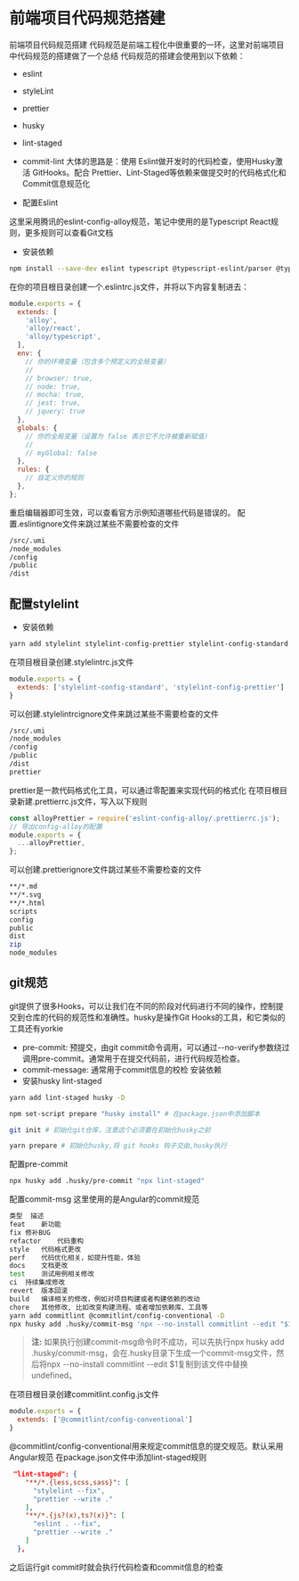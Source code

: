 # 前端项目代码规范搭建

前端项目代码规范搭建
代码规范是前端工程化中很重要的一环，这里对前端项目中代码规范的搭建做了一个总结
代码规范的搭建会使用到以下依赖：

- eslint
- styleLint
- prettier
- husky
- lint-staged
- commit-lint
大体的思路是：使用 Eslint做开发时的代码检查，使用Husky激活 GitHooks。配合 Prettier、Lint-Staged等依赖来做提交时的代码格式化和 Commit信息规范化

- 配置Eslint

这里采用腾讯的eslint-config-alloy规范，笔记中使用的是Typescript React规则，更多规则可以查看Git文档

- 安装依赖

```bash
npm install --save-dev eslint typescript @typescript-eslint/parser @typescript-eslint/eslint-plugin eslint-plugin-react eslint-config-alloy
```

在你的项目根目录创建一个.eslintrc.js文件，并将以下内容复制进去：

```js
module.exports = {
  extends: [
    'alloy',
    'alloy/react',
    'alloy/typescript',
  ],
  env: {
    // 你的环境变量（包含多个预定义的全局变量）
    //
    // browser: true,
    // node: true,
    // mocha: true,
    // jest: true,
    // jquery: true
  },
  globals: {
    // 你的全局变量（设置为 false 表示它不允许被重新赋值）
    //
    // myGlobal: false
  },
  rules: {
    // 自定义你的规则
  },
};
```

重启编辑器即可生效，可以查看官方示例知道哪些代码是错误的。
配置.eslintignore文件来跳过某些不需要检查的文件

```bash
/src/.umi
/node_modules
/config
/public
/dist
```

## 配置stylelint

- 安装依赖

```bash
yarn add stylelint stylelint-config-prettier stylelint-config-standard -D
```

在项目根目录创建.stylelintrc.js文件

```js
module.exports = {
  extends: ['stylelint-config-standard', 'stylelint-config-prettier']
}
```

可以创建.stylelintrcignore文件来跳过某些不需要检查的文件

```bash
/src/.umi
/node_modules
/config
/public
/dist
prettier
```

prettier是一款代码格式化工具，可以通过零配置来实现代码的格式化
在项目根目录新建.prettierrc.js文件，写入以下规则

```js
const alloyPrettier = require('eslint-config-alloy/.prettierrc.js');
// 导出config-alloy的配置
module.exports = {
  ...alloyPrettier,
};
```

可以创建.prettierignore文件跳过某些不需要检查的文件

```bash
**/*.md
**/*.svg
**/*.html
scripts
config
public
dist
zip
node_modules
```

## git规范

git提供了很多Hooks，可以让我们在不同的阶段对代码进行不同的操作，控制提交到仓库的代码的规范性和准确性。husky是操作Git Hooks的工具，和它类似的工具还有yorkie

- pre-commit: 预提交，由git commit命令调用，可以通过--no-verify参数绕过调用pre-commit。通常用于在提交代码前，进行代码规范检查。
- commit-message: 通常用于commit信息的校检
安装依赖
- 安装husky lint-staged

```bash
yarn add lint-staged husky -D

npm set-script prepare "husky install" # 在package.json中添加脚本

git init # 初始化git仓库，注意这个必须要在初始化husky之前

yarn prepare # 初始化husky,将 git hooks 钩子交由,husky执行
```

配置pre-commit

```bash
npx husky add .husky/pre-commit "npx lint-staged"
```

配置commit-msg
这里使用的是Angular的commit规范

```bash
类型	描述
feat	新功能
fix	修补BUG
refactor	代码重构
style	代码格式更改
perf	代码优化相关，如提升性能，体验
docs	文档更改
test	测试用例相关修改
ci	持续集成修改
revert	版本回滚
build	编译相关的修改，例如对项目构建或者构建依赖的改动
chore	其他修改, 比如改变构建流程、或者增加依赖库、工具等
yarn add commitlint @commitlint/config-conventional -D
npx husky add .husky/commit-msg 'npx --no-install commitlint --edit "$1"' # 创建commit-msg
```

> **注:** 如果执行创建commit-msg命令时不成功，可以先执行npx husky add .husky/commit-msg，会在.husky目录下生成一个commit-msg文件，然后将npx --no-install commitlint --edit $1复制到该文件中替换undefined。

在项目根目录创建commitlint.config.js文件

```js
module.exports = {
  extends: ['@commitlint/config-conventional']
}
```

@commitlint/config-conventional用来规定commit信息的提交规范。默认采用Angular规范
在package.json文件中添加lint-staged规则

```json
 "lint-staged": {
    "**/*.{less,scss,sass}": [
      "stylelint --fix",
      "prettier --write ."
    ],
    "**/*.{js?(x),ts?(x)}": [
      "eslint . --fix",
      "prettier --write ."
    ]
  },
```

之后运行git commit时就会执行代码检查和commit信息的检查

